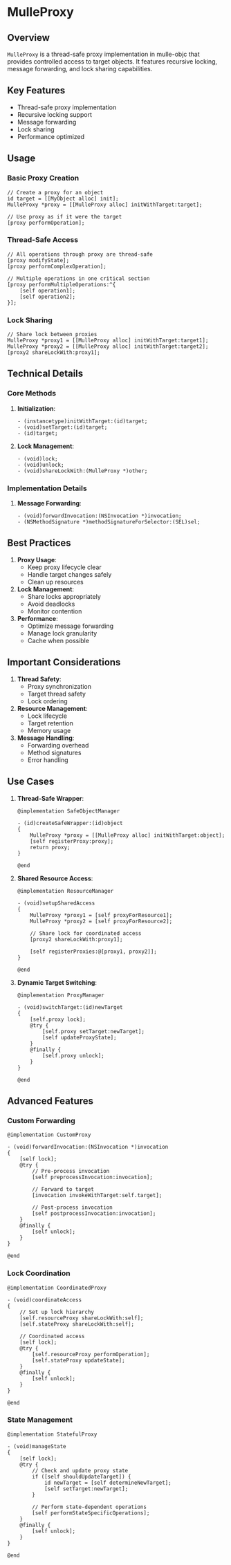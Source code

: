 # MulleProxy

## Overview

`MulleProxy` is a thread-safe proxy implementation in mulle-objc that
provides controlled access to target objects. It features recursive locking,
message forwarding, and lock sharing capabilities.

## Key Features

-   Thread-safe proxy implementation
-   Recursive locking support
-   Message forwarding
-   Lock sharing
-   Performance optimized

## Usage

### Basic Proxy Creation

``` objc
// Create a proxy for an object
id target = [[MyObject alloc] init];
MulleProxy *proxy = [[MulleProxy alloc] initWithTarget:target];

// Use proxy as if it were the target
[proxy performOperation];
```

### Thread-Safe Access

``` objc
// All operations through proxy are thread-safe
[proxy modifyState];
[proxy performComplexOperation];

// Multiple operations in one critical section
[proxy performMultipleOperations:^{
    [self operation1];
    [self operation2];
}];
```

### Lock Sharing

``` objc
// Share lock between proxies
MulleProxy *proxy1 = [[MulleProxy alloc] initWithTarget:target1];
MulleProxy *proxy2 = [[MulleProxy alloc] initWithTarget:target2];
[proxy2 shareLockWith:proxy1];
```

## Technical Details

### Core Methods

1.  **Initialization**:

    ``` objc
    - (instancetype)initWithTarget:(id)target;
    - (void)setTarget:(id)target;
    - (id)target;
    ```

2.  **Lock Management**:

    ``` objc
    - (void)lock;
    - (void)unlock;
    - (void)shareLockWith:(MulleProxy *)other;
    ```

### Implementation Details

1.  **Message Forwarding**:

    ``` objc
    - (void)forwardInvocation:(NSInvocation *)invocation;
    - (NSMethodSignature *)methodSignatureForSelector:(SEL)sel;
    ```

## Best Practices

1.  **Proxy Usage**:
    -   Keep proxy lifecycle clear
    -   Handle target changes safely
    -   Clean up resources
2.  **Lock Management**:
    -   Share locks appropriately
    -   Avoid deadlocks
    -   Monitor contention
3.  **Performance**:
    -   Optimize message forwarding
    -   Manage lock granularity
    -   Cache when possible

## Important Considerations

1.  **Thread Safety**:
    -   Proxy synchronization
    -   Target thread safety
    -   Lock ordering
2.  **Resource Management**:
    -   Lock lifecycle
    -   Target retention
    -   Memory usage
3.  **Message Handling**:
    -   Forwarding overhead
    -   Method signatures
    -   Error handling

## Use Cases

1.  **Thread-Safe Wrapper**:

    ``` objc
    @implementation SafeObjectManager

    - (id)createSafeWrapper:(id)object
    {
        MulleProxy *proxy = [[MulleProxy alloc] initWithTarget:object];
        [self registerProxy:proxy];
        return proxy;
    }

    @end
    ```

2.  **Shared Resource Access**:

    ``` objc
    @implementation ResourceManager

    - (void)setupSharedAccess
    {
        MulleProxy *proxy1 = [self proxyForResource1];
        MulleProxy *proxy2 = [self proxyForResource2];

        // Share lock for coordinated access
        [proxy2 shareLockWith:proxy1];

        [self registerProxies:@[proxy1, proxy2]];
    }

    @end
    ```

3.  **Dynamic Target Switching**:

    ``` objc
    @implementation ProxyManager

    - (void)switchTarget:(id)newTarget
    {
        [self.proxy lock];
        @try {
            [self.proxy setTarget:newTarget];
            [self updateProxyState];
        }
        @finally {
            [self.proxy unlock];
        }
    }

    @end
    ```

## Advanced Features

### Custom Forwarding

``` objc
@implementation CustomProxy

- (void)forwardInvocation:(NSInvocation *)invocation
{
    [self lock];
    @try {
        // Pre-process invocation
        [self preprocessInvocation:invocation];
        
        // Forward to target
        [invocation invokeWithTarget:self.target];
        
        // Post-process invocation
        [self postprocessInvocation:invocation];
    }
    @finally {
        [self unlock];
    }
}

@end
```

### Lock Coordination

``` objc
@implementation CoordinatedProxy

- (void)coordinateAccess
{
    // Set up lock hierarchy
    [self.resourceProxy shareLockWith:self];
    [self.stateProxy shareLockWith:self];
    
    // Coordinated access
    [self lock];
    @try {
        [self.resourceProxy performOperation];
        [self.stateProxy updateState];
    }
    @finally {
        [self unlock];
    }
}

@end
```

### State Management

``` objc
@implementation StatefulProxy

- (void)manageState
{
    [self lock];
    @try {
        // Check and update proxy state
        if ([self shouldUpdateTarget]) {
            id newTarget = [self determineNewTarget];
            [self setTarget:newTarget];
        }
        
        // Perform state-dependent operations
        [self performStateSpecificOperations];
    }
    @finally {
        [self unlock];
    }
}

@end
```
